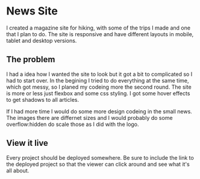 # News Site

I created a magazine site for hiking, with some of the trips I made and one that I plan to do. 
The site is responsive and have different layouts in mobile, tablet and desktop versions. 

## The problem

I had a idea how I wanted the site to look but it got a bit to complicated so I had to start over. 
In the begining I tried to do everything at the same time, which got messy, so I planed my codeing more the second round. 
The site is more or less just flexbox and some css styling. I got some hover effects to get shadows to all articles. 

If I had more time I would do some more design codeing in the small news. The images there are differnet sizes and I would probably do some overflow:hidden do scale those as I did with the logo. 


## View it live
Every project should be deployed somewhere. Be sure to include the link to the deployed project so that the viewer can click around and see what it's all about.
